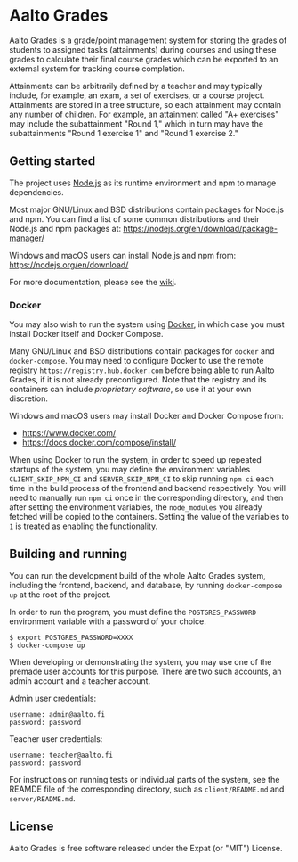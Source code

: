<!--
SPDX-FileCopyrightText: 2022 The Aalto Grades Developers

SPDX-License-Identifier: MIT
-->

# Aalto Grades

Aalto Grades is a grade/point management system for storing the grades of
students to assigned tasks (attainments) during courses and using these grades
to calculate their final course grades which can be exported to an external
system for tracking course completion.

Attainments can be arbitrarily defined by a teacher and may typically include,
for example, an exam, a set of exercises, or a course project. Attainments are
stored in a tree structure, so each attainment may contain any number of
children. For example, an attainment called "A+ exercises" may include the
subattainment "Round 1," which in turn may have the subattainments
"Round 1 exercise 1" and "Round 1 exercise 2."

## Getting started

The project uses [Node.js](https://nodejs.org/en/) as its runtime environment
and npm to manage dependencies.

Most major GNU/Linux and BSD distributions contain packages for Node.js and
npm. You can find a list of some common distributions and their Node.js and npm
packages at: https://nodejs.org/en/download/package-manager/

Windows and macOS users can install Node.js and npm from:
https://nodejs.org/en/download/

For more documentation, please see the
[wiki](https://github.com/aalto-grades/base-repository/wiki).

### Docker

You may also wish to run the system using [Docker](https://www.docker.com), in
which case you must install Docker itself and Docker Compose.

Many GNU/Linux and BSD distributions contain packages for `docker` and
`docker-compose`. You may need to configure Docker to use the remote registry
`https://registry.hub.docker.com` before being able to run Aalto Grades, if it
is not already preconfigured. Note that the registry and its containers can
include *proprietary software*, so use it at your own discretion.

Windows and macOS users may install Docker and Docker Compose from:
- https://www.docker.com/
- https://docs.docker.com/compose/install/

When using Docker to run the system, in order to speed up repeated startups of
the system, you may define the environment variables `CLIENT_SKIP_NPM_CI` and
`SERVER_SKIP_NPM_CI` to skip running `npm ci` each time in the build process
of the frontend and backend respectively. You will need to manually run
`npm ci` once in the corresponding directory, and then after setting the
environment variables, the `node_modules` you already fetched will be copied to
the containers. Setting the value of the variables to `1` is treated as
enabling the functionality.

## Building and running

You can run the development build of the whole Aalto Grades system, including
the frontend, backend, and database, by running `docker-compose up` at the root
of the project.

In order to run the program, you must define the `POSTGRES_PASSWORD`
environment variable with a password of your choice.

```
$ export POSTGRES_PASSWORD=XXXX
$ docker-compose up
```

When developing or demonstrating the system, you may use one of the premade
user accounts for this purpose. There are two such accounts, an admin account
and a teacher account.

Admin user credentials:
```
username: admin@aalto.fi
password: password
```

Teacher user credentials:
```
username: teacher@aalto.fi
password: password
```

For instructions on running tests or individual parts of the system, see the
REAMDE file of the corresponding directory, such as `client/README.md` and
`server/README.md`.

## License

Aalto Grades is free software released under the Expat (or "MIT") License.
